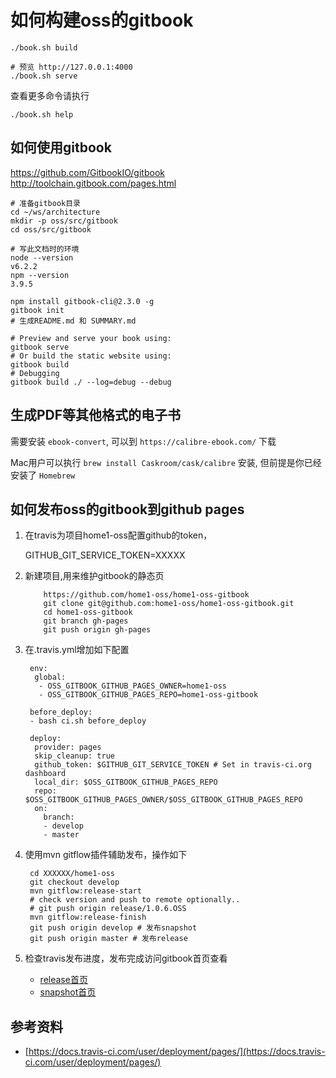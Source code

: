 
# 如何构建oss的gitbook

    ./book.sh build
    
    # 预览 http://127.0.0.1:4000
    ./book.sh serve
    
  查看更多命令请执行
    
    ./book.sh help

## 如何使用gitbook

https://github.com/GitbookIO/gitbook
http://toolchain.gitbook.com/pages.html

    # 准备gitbook目录
    cd ~/ws/architecture
    mkdir -p oss/src/gitbook
    cd oss/src/gitbook

    # 写此文档时的环境
    node --version
    v6.2.2
    npm --version
    3.9.5

    npm install gitbook-cli@2.3.0 -g
    gitbook init
    # 生成README.md 和 SUMMARY.md
    
    # Preview and serve your book using:
    gitbook serve
    # Or build the static website using:
    gitbook build
    # Debugging
    gitbook build ./ --log=debug --debug

## 生成PDF等其他格式的电子书

需要安装 `ebook-convert`, 可以到 `https://calibre-ebook.com/` 下载

  Mac用户可以执行 `brew install Caskroom/cask/calibre` 安装, 但前提是你已经安装了 `Homebrew`


## 如何发布oss的gitbook到github pages

1. 在travis为项目home1-oss配置github的token，

    GITHUB_GIT_SERVICE_TOKEN=XXXXX

2. 新建项目,用来维护gitbook的静态页

           https://github.com/home1-oss/home1-oss-gitbook
           git clone git@github.com:home1-oss/home1-oss-gitbook.git
           cd home1-oss-gitbook
           git branch gh-pages
           git push origin gh-pages

3. 在.travis.yml增加如下配置


        env:
         global:
          - OSS_GITBOOK_GITHUB_PAGES_OWNER=home1-oss
          - OSS_GITBOOK_GITHUB_PAGES_REPO=home1-oss-gitbook

        before_deploy:
        - bash ci.sh before_deploy

        deploy:
         provider: pages
         skip_cleanup: true
         github_token: $GITHUB_GIT_SERVICE_TOKEN # Set in travis-ci.org dashboard
         local_dir: $OSS_GITBOOK_GITHUB_PAGES_REPO
         repo: $OSS_GITBOOK_GITHUB_PAGES_OWNER/$OSS_GITBOOK_GITHUB_PAGES_REPO
         on:
           branch:
           - develop
           - master

3. 使用mvn gitflow插件辅助发布，操作如下


        cd XXXXXX/home1-oss
        git checkout develop
        mvn gitflow:release-start
        # check version and push to remote optionally..
        # git push origin release/1.0.6.OSS
        mvn gitflow:release-finish
        git push origin develop # 发布snapshot
        git push origin master # 发布release

3. 检查travis发布进度，发布完成访问gitbook首页查看

    - [release首页](https://home1-oss.github.io/home1-oss-gitbook/release/)
    - [snapshot首页](https://home1-oss.github.io/home1-oss-gitbook/snapshot/)

## 参考资料

- [https://docs.travis-ci.com/user/deployment/pages/](https://docs.travis-ci.com/user/deployment/pages/)
